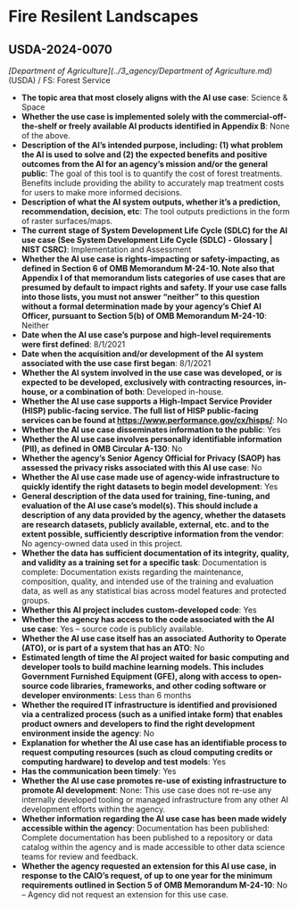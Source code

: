 # Fire Resilent Landscapes
## USDA-2024-0070
_[Department of Agriculture](../3_agency/Department of Agriculture.md)_ (USDA) / FS: Forest Service


+ **The topic area that most closely aligns with the AI use case**: Science & Space
+ **Whether the use case is implemented solely with the commercial-off-the-shelf or freely available AI products identified in Appendix B**: None of the above.
+ **Description of the AI’s intended purpose, including: (1) what problem the AI is used to solve and (2) the expected benefits and positive outcomes from the AI for an agency’s mission and/or the general public**: The goal of this tool is to quantify the cost of forest treatments. Benefits include providing the ability to accurately map treatment costs for users to make more informed decisions.
+ **Description of what the AI system outputs, whether it’s a prediction, recommendation, decision, etc**: The tool outputs predictions in the form of raster surfaces/maps.
+ **The current stage of System Development Life Cycle (SDLC) for the AI use case (See System Development Life Cycle (SDLC) - Glossary | NIST CSRC)**: Implementation and Assessment
+ **Whether the AI use case is rights-impacting or safety-impacting, as defined in Section 6 of OMB Memorandum M-24-10. Note also that Appendix I of that memorandum lists categories of use cases that are presumed by default to impact rights and safety. If your use case falls into those lists, you must not answer “neither” to this question without a formal determination made by your agency’s Chief AI Officer, pursuant to Section 5(b) of OMB Memorandum M-24-10**: Neither
+ **Date when the AI use case’s purpose and high-level requirements were first defined**: 8/1/2021
+ **Date when the acquisition and/or development of the AI system associated with the use case first began**: 8/1/2021
+ **Whether the AI system involved in the use case was developed, or is expected to be developed, exclusively with contracting resources, in-house, or a combination of both**: Developed in-house.
+ **Whether the AI use case supports a High-Impact Service Provider (HISP) public-facing service. The full list of HISP public-facing services can be found at https://www.performance.gov/cx/hisps/**: No
+ **Whether the AI use case disseminates information to the public**: Yes
+ **Whether the AI use case involves personally identifiable information (PII), as defined in OMB Circular A-130**: No
+ **Whether the agency’s Senior Agency Official for Privacy (SAOP) has assessed the privacy risks associated with this AI use case**: No
+ **Whether the AI use case made use of agency-wide infrastructure to quickly identify the right datasets to begin model development**: Yes
+ **General description of the data used for training, fine-tuning, and evaluation of the AI use case’s model(s). This should include a description of any data provided by the agency, whether the datasets are research datasets, publicly available, external, etc. and to the extent possible, sufficiently descriptive information from the vendor**: No agency-owned data used in this project.
+ **Whether the data has sufficient documentation of its integrity, quality, and validity as a training set for a specific task**: Documentation is complete: Documentation exists regarding the maintenance, composition, quality, and intended use of the training and evaluation data, as well as any statistical bias across model features and protected groups.
+ **Whether this AI project includes custom-developed code**: Yes
+ **Whether the agency has access to the code associated with the AI use case**: Yes – source code is publicly available.
+ **Whether the AI use case itself has an associated Authority to Operate (ATO), or is part of a system that has an ATO**: No
+ **Estimated length of time the AI project waited for basic computing and developer tools to build machine learning models. This includes Government Furnished Equipment (GFE), along with access to open-source code libraries, frameworks, and other coding software or developer environments**: Less than 6 months
+ **Whether the required IT infrastructure is identified and provisioned via a centralized process (such as a unified intake form) that enables product owners and developers to find the right development environment inside the agency**: No
+ **Explanation for whether the AI use case has an identifiable process to request computing resources (such as cloud computing credits or computing hardware) to develop and test models**: Yes
+ **Has the communication been timely**: Yes
+ **Whether the AI use case promotes re-use of existing infrastructure to promote AI development**: None: This use case does not re-use any internally developed tooling or managed infrastructure from any other AI development efforts within the agency.
+ **Whether information regarding the AI use case has been made widely accessible within the agency**: Documentation has been published: Complete documentation has been published to a repository or data catalog within the agency and is made accessible to other data science teams for review and feedback.
+ **Whether the agency requested an extension for this AI use case, in response to the CAIO’s request, of up to one year for the minimum requirements outlined in Section 5 of OMB Memorandum M-24-10**: No – Agency did not request an extension for this use case.